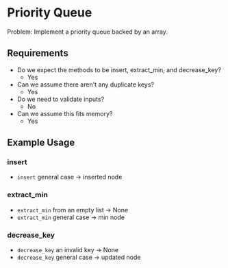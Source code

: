 # Priority Queue

Problem: Implement a priority queue backed by an array.

## Requirements

- Do we expect the methods to be insert, extract_min, and decrease_key?
  - Yes
- Can we assume there aren't any duplicate keys?
  - Yes
- Do we need to validate inputs?
  - No
- Can we assume this fits memory?
  - Yes

## Example Usage

### insert

- `insert` general case -> inserted node

### extract_min

- `extract_min` from an empty list -> None
- `extract_min` general case -> min node

### decrease_key

- `decrease_key` an invalid key -> None
- `decrease_key` general case -> updated node

